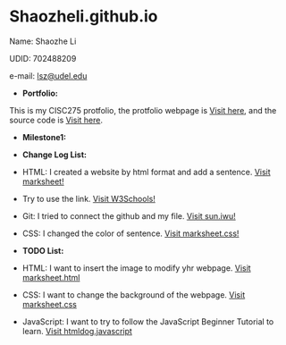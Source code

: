# Shaozheli.github.io
Name: Shaozhe Li

UDID: 702488209

e-mail: lsz@udel.edu

* <strong>Portfolio:</strong>

This is my CISC275 protfolio, the protfolio webpage is <a href="https://yongye12.github.io/Shaozheli.github.io/CISC275-Shaozhe-Li-protfolio.html" target="_blank">Visit here</a>, and the source code is <a href="https://github.com/Yongye12/Shaozheli.github.io/blob/main/CISC275-Shaozhe-Li-protfolio.html" target="_blank">Visit here</a>.

* <strong>Milestone1: </strong>

* <strong>Change Log List:</strong>

* HTML: I created a website by html format and add a sentence. <a href="https://marksheet.io/html-syntax.html">Visit marksheet!</a>

* Try to use the link. <a href="https://www.w3schools.com/html/html_links.asp">Visit W3Schools!</a>

* Git: I tried to connect the github and my file.  <a href="https://sun.iwu.edu/~mliffito/cs_codex/posts/git-cookbook/">Visit sun.iwu!</a>

* CSS: I changed the color of sentence. <a href="https://marksheet.io/why-css-exists.html">Visit marksheet.css!</a>

* <strong>TODO List:</strong>

* HTML: I want to insert the image to modify yhr webpage. <a href="https://marksheet.io/html-syntax.html">Visit marksheet.html</a>

* CSS: I want to change the background of the webpage. <a href="https://marksheet.io/css-syntax.html">Visit marksheet.css</a>

* JavaScript: I want to try to follow the JavaScript Beginner Tutorial to learn. <a href="https://htmldog.com/guides/javascript/beginner/">Visit htmldog.javascript</a>
